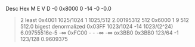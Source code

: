 Desc	Hex	M	E	V	D
-0	0x8000	0	-14	-0	-0.0
>2 least	0x4001	1025/1024	1	1025/512	2.00195312
512	0x6000	1	9	512	512.0
bigest denormalized	0x03FF	1023/1024	-14	1023/(2^24)	6.09755516e-5
-∞	0xFC00	-	-	-∞	-∞
ox3BB0	0x3BB0	123/64	-1	123/128	0.9609375

